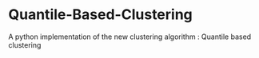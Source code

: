 # Quantile-Based-Clustering
A python implementation of the new clustering algorithm : Quantile based clustering
